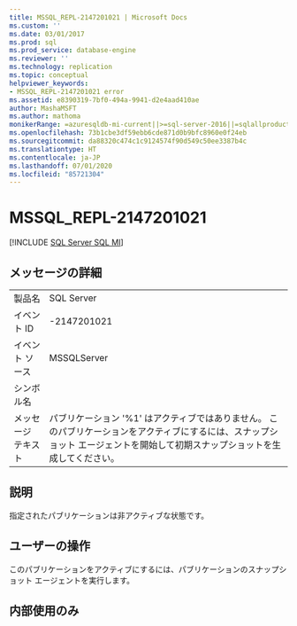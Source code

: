 ```yaml
---
title: MSSQL_REPL-2147201021 | Microsoft Docs
ms.custom: ''
ms.date: 03/01/2017
ms.prod: sql
ms.prod_service: database-engine
ms.reviewer: ''
ms.technology: replication
ms.topic: conceptual
helpviewer_keywords:
- MSSQL_REPL-2147201021 error
ms.assetid: e8390319-7bf0-494a-9941-d2e4aad410ae
author: MashaMSFT
ms.author: mathoma
monikerRange: =azuresqldb-mi-current||>=sql-server-2016||=sqlallproducts-allversions
ms.openlocfilehash: 73b1cbe3df59ebb6cde871d0b9bfc8960e0f24eb
ms.sourcegitcommit: da88320c474c1c9124574f90d549c50ee3387b4c
ms.translationtype: HT
ms.contentlocale: ja-JP
ms.lasthandoff: 07/01/2020
ms.locfileid: "85721304"
---
```

# <a name="mssql_repl-2147201021"></a>MSSQL_REPL-2147201021
[!INCLUDE [SQL Server SQL MI](../../includes/applies-to-version/sql-asdbmi.md)]
    
## <a name="message-details"></a>メッセージの詳細  
  
|||  
|-|-|  
|製品名|SQL Server|  
|イベント ID|-2147201021|  
|イベント ソース|MSSQLServer|  
|シンボル名||  
|メッセージ テキスト|パブリケーション '%1' はアクティブではありません。 このパブリケーションをアクティブにするには、スナップショット エージェントを開始して初期スナップショットを生成してください。|  
  
## <a name="explanation"></a>説明  
 指定されたパブリケーションは非アクティブな状態です。  
  
## <a name="user-action"></a>ユーザーの操作  
 このパブリケーションをアクティブにするには、パブリケーションのスナップショット エージェントを実行します。  
  
## <a name="internal-only"></a>内部使用のみ  
  
